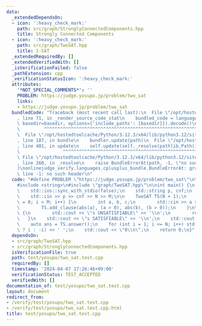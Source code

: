 ```yaml
---
data:
  _extendedDependsOn:
  - icon: ':heavy_check_mark:'
    path: src/graph/StronglyConnectedComponents.hpp
    title: Strongly Connected Components
  - icon: ':heavy_check_mark:'
    path: src/graph/TwoSAT.hpp
    title: 2-SAT
  _extendedRequiredBy: []
  _extendedVerifiedWith: []
  _isVerificationFailed: false
  _pathExtension: cpp
  _verificationStatusIcon: ':heavy_check_mark:'
  attributes:
    '*NOT_SPECIAL_COMMENTS*': ''
    PROBLEM: https://judge.yosupo.jp/problem/two_sat
    links:
    - https://judge.yosupo.jp/problem/two_sat
  bundledCode: "Traceback (most recent call last):\n  File \"/opt/hostedtoolcache/Python/3.12.3/x64/lib/python3.12/site-packages/onlinejudge_verify/documentation/build.py\"\
    , line 71, in _render_source_code_stat\n    bundled_code = language.bundle(stat.path,\
    \ basedir=basedir, options={'include_paths': [basedir]}).decode()\n          \
    \         ^^^^^^^^^^^^^^^^^^^^^^^^^^^^^^^^^^^^^^^^^^^^^^^^^^^^^^^^^^^^^^^^^^^^^^^^^^^^^^^^^\n\
    \  File \"/opt/hostedtoolcache/Python/3.12.3/x64/lib/python3.12/site-packages/onlinejudge_verify/languages/cplusplus.py\"\
    , line 187, in bundle\n    bundler.update(path)\n  File \"/opt/hostedtoolcache/Python/3.12.3/x64/lib/python3.12/site-packages/onlinejudge_verify/languages/cplusplus_bundle.py\"\
    , line 401, in update\n    self.update(self._resolve(pathlib.Path(included), included_from=path))\n\
    \                ^^^^^^^^^^^^^^^^^^^^^^^^^^^^^^^^^^^^^^^^^^^^^^^^^^^^^^^^^\n \
    \ File \"/opt/hostedtoolcache/Python/3.12.3/x64/lib/python3.12/site-packages/onlinejudge_verify/languages/cplusplus_bundle.py\"\
    , line 260, in _resolve\n    raise BundleErrorAt(path, -1, \"no such header\"\
    )\nonlinejudge_verify.languages.cplusplus_bundle.BundleErrorAt: graph/TwoSAT.hpp:\
    \ line -1: no such header\n"
  code: "#define PROBLEM \"https://judge.yosupo.jp/problem/two_sat\"\n\n#include <iostream>\n\
    #include <string>\n#include \"graph/TwoSAT.hpp\"\n\nint main() {\n    std::cin.tie(0);\n\
    \    std::ios::sync_with_stdio(false);\n    std::string p, cnf;\n    int N, M;\n\
    \    std::cin >> p >> cnf >> N >> M;\n\n    TwoSAT TS(N + 1);\n    for (int i\
    \ = 0; i < M; i++) {\n        int a, b, c;\n        std::cin >> a >> b >> c;\n\
    \        TS.add_clause(abs(a), (a > 0), abs(b), (b > 0));\n    }\n\n    if (!TS.satisfiable())\
    \ {\n        std::cout << \"s UNSATISFIABLE\" << '\\n';\n        return 0;\n \
    \   }\n    std::cout << \"s SATISFIABLE\" << '\\n';\n    std::cout << \"v \";\n\
    \    auto ans = TS.answer();\n    for (int i = 1; i <= N; i++) std::cout << (ans[i]\
    \ ? i : -i) << ' ';\n    std::cout << \"0\\n\";\n    return 0;\n}"
  dependsOn:
  - src/graph/TwoSAT.hpp
  - src/graph/StronglyConnectedComponents.hpp
  isVerificationFile: true
  path: test/yosupo/two_sat.test.cpp
  requiredBy: []
  timestamp: '2024-04-07 17:26:46+09:00'
  verificationStatus: TEST_ACCEPTED
  verifiedWith: []
documentation_of: test/yosupo/two_sat.test.cpp
layout: document
redirect_from:
- /verify/test/yosupo/two_sat.test.cpp
- /verify/test/yosupo/two_sat.test.cpp.html
title: test/yosupo/two_sat.test.cpp
---
```

